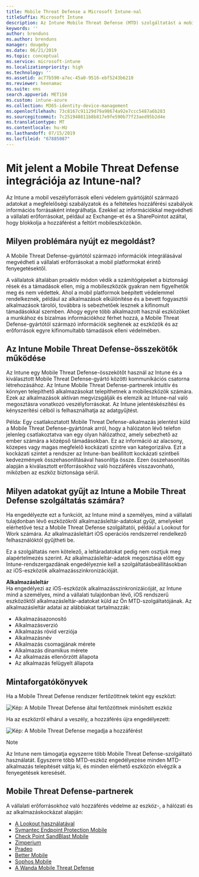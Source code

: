```yaml
---
title: Mobile Threat Defense a Microsoft Intune-nal
titleSuffix: Microsoft Intune
description: Az Intune Mobile Threat Defense (MTD) szolgáltatást a mobileszköz-védelmi partnerével együtt használva eszközkockázaton alapuló módon védheti meg a vállalati erőforrásokhoz való hozzáférést.
keywords: ''
author: brenduns
ms.author: brenduns
manager: dougeby
ms.date: 06/21/2019
ms.topic: conceptual
ms.service: microsoft-intune
ms.localizationpriority: high
ms.technology: ''
ms.assetid: ac77b590-a7ec-45a0-9516-ebf5243b6210
ms.reviewer: heenamac
ms.suite: ems
search.appverid: MET150
ms.custom: intune-azure
ms.collection: M365-identity-device-management
ms.openlocfilehash: 73c8167c91129d79a98674a92e7ccc5487a6b283
ms.sourcegitcommit: 7c251948811b8b817e9fe590b77f23aed95b2d4e
ms.translationtype: MT
ms.contentlocale: hu-HU
ms.lasthandoff: 07/15/2019
ms.locfileid: "67885087"
---
```

# <a name="what-is-mobile-threat-defense-integration-with-intune"></a>Mit jelent a Mobile Threat Defense integrációja az Intune-nal?
Az Intune a mobil veszélyforrások elleni védelem gyártójától származó adatokat a megfelelőségi szabályzatok és a feltételes hozzáférési szabályok információs forrásaként integrálhatja. Ezekkel az információkkal megvédheti a vállalati erőforrásokat, például az Exchange-et és a SharePointot azáltal, hogy blokkolja a hozzáférést a feltört mobileszközökön.  

## <a name="what-problem-does-this-solve"></a>Milyen problémára nyújt ez megoldást?
A Mobile Threat Defense-gyártótól származó információk integrálásával megvédheti a vállalati erőforrásokat a mobil platformokat érintő fenyegetésektől.  

A vállalatok általában proaktív módon védik a számítógépeket a biztonsági rések és a támadások ellen, míg a mobileszközök gyakran nem figyelhetők meg és nem védettek. Ahol a mobil platformok beépített védelemmel rendelkeznek, például az alkalmazások elkülönítése és a bevett fogyasztói alkalmazások tárolói, továbbra is sebezhetőek lesznek a kifinomult támadásokkal szemben. Ahogy egyre több alkalmazott használ eszközöket a munkához és bizalmas információkhoz férhet hozzá, a Mobile Threat Defense-gyártótól származó információk segítenek az eszközök és az erőforrások egyre kifinomultabb támadások elleni védelmében.  

## <a name="how-do-the-intune-mobile-threat-defense-connectors-work"></a>Az Intune Mobile Threat Defense-összekötők működése

Az Intune egy Mobile Threat Defense-összekötőt használ az Intune és a kiválasztott Mobile Threat Defense-gyártó közötti kommunikációs csatorna létrehozásához. Az Intune Mobile Threat Defense-partnerek intuitív és könnyen telepíthető alkalmazásokat telepíthetnek a mobileszközök számára. Ezek az alkalmazások aktívan megvizsgálják és elemzik az Intune-nal való megosztásra vonatkozó veszélyforrásokat. Az Intune jelentéskészítési és kényszerítési célból is felhasználhatja az adatgyűjtést.  

Példa: Egy csatlakoztatott Mobile Threat Defense-alkalmazás jelentést küld a Mobile Threat Defense-gyártónak arról, hogy a hálózaton lévő telefon jelenleg csatlakoztatva van egy olyan hálózathoz, amely sebezhető az ember számára a középső támadásokban. Ez az információ az alacsony, közepes vagy magas megfelelő kockázati szintre van kategorizálva. Ezt a kockázati szintet a rendszer az Intune-ban beállított kockázati szintbeli kedvezmények összehasonlításával hasonlítja össze. Ezen összehasonlítás alapján a kiválasztott erőforrásokhoz való hozzáférés visszavonható, miközben az eszköz biztonsága sérül.

## <a name="what-data-does-intune-collect-for-mobile-threat-defense"></a>Milyen adatokat gyűjt az Intune a Mobile Threat Defense szolgáltatás számára?

Ha engedélyezte ezt a funkciót, az Intune mind a személyes, mind a vállalati tulajdonban lévő eszközökről alkalmazásleltár-adatokat gyűjt, amelyeket elérhetővé tesz a Mobile Threat Defense szolgáltatói, például a Lookout for Work számára. Az alkalmazásleltárt iOS operációs rendszerrel rendelkező felhasználóktól gyűjtheti be.

Ez a szolgáltatás nem kötelező, a leltáradatokat pedig nem osztjuk meg alapértelmezés szerint. Az alkalmazásleltár-adatok megosztása előtt egy Intune-rendszergazdának engedélyeznie kell a szolgáltatásbeállításokban az iOS-eszközök alkalmazásszinkronizációját.

**Alkalmazásleltár**  
Ha engedélyezi az iOS-eszközök alkalmazásszinkronizáicóját, az Intune mind a személyes, mind a vállalati tulajdonban lévő, iOS rendszerű eszközöktől alkalmazásleltár-adatokat küld az Ön MTD-szolgáltatójának. Az alkalmazásleltár adatai az alábbiakat tartalmazzák:

- Alkalmazásazonosító
- Alkalmazásverzió
- Alkalmazás rövid verziója
- Alkalmazásnév
- Alkalmazás csomagjának mérete
- Alkalmazás dinamikus mérete
- Az alkalmazás ellenőrzött állapota
- Az alkalmazás felügyelt állapota

## <a name="sample-scenarios"></a>Mintaforgatókönyvek

Ha a Mobile Threat Defense rendszer fertőzöttnek tekint egy eszközt:

![Kép: A Mobile Threat Defense által fertőzöttnek minősített eszköz](./media/MTD-image-1.png)

Ha az eszközről elhárul a veszély, a hozzáférés újra engedélyezett:

![Kép: A Mobile Threat Defense megadja a hozzáférést](./media/MTD-image-2.png)

> [!NOTE] 
> Az Intune nem támogatja egyszerre több Mobile Threat Defense-szolgáltató használatát. Egyszerre több MTD-eszköz engedélyezése minden MTD-alkalmazás telepítését váltja ki, és minden elérhető eszközön elvégzik a fenyegetések keresését.

## <a name="mobile-threat-defense-partners"></a>Mobile Threat Defense-partnerek

A vállalati erőforrásokhoz való hozzáférés védelme az eszköz-, a hálózati és az alkalmazáskockázat alapján:

- [A Lookout használatával](lookout-mobile-threat-defense-connector.md)
- [Symantec Endpoint Protection Mobile](skycure-mobile-threat-defense-connector.md)
- [Check Point SandBlast Mobile](checkpoint-sandblast-mobile-mobile-threat-defense-connector.md)
- [Zimperium](zimperium-mobile-threat-defense-connector.md)
- [Pradeo](pradeo-mobile-threat-defense-connector.md)
- [Better Mobile](better-mobile-threat-defense-connector.md)
- [Sophos Mobile](sophos-mtd-connector.md)
- [A Wanda Mobile Threat Defense](wandera-mtd-connector.md)
